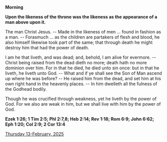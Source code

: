 **Morning**

**Upon the likeness of the throne was the likeness as the appearance of a man above upon it.**
 
The man Christ Jesus. -- Made in the likeness of men ... found in fashion as a man. -- Forasmuch ... as the children are partakers of flesh and blood, he also himself likewise took part of the same; that through death he might destroy him that had the power of death.
 
I am he that liveth, and was dead; and, behold, I am alive for evermore. -- Christ being raised from the dead dieth no more; death hath no more dominion over him. For in that he died, he died unto sin once: but in that he liveth, he liveth unto God. -- What and if ye shall see the Son of Man ascend up where he was before? -- He raised him from the dead, and set him at his own right hand in the heavenly places. -- In him dwelleth all the fulness of the Godhead bodily.
 
Though he was crucified through weakness, yet he liveth by the power of God. For we also are weak in him, but we shall live with him by the power of God.  

**Ezek 1:26; 1 Tim 2:5; Phl 2:7,8; Heb 2:14; Rev 1:18; Rom 6:9; John 6:62; Eph 1:20; Col 2:9; 2 Cor 13:4**

[Thursday 13-February, 2025](https://t.me/daily_light)

